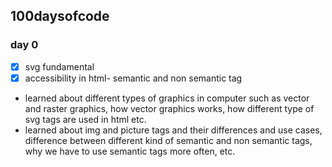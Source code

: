 ## 100daysofcode

### day 0
- [x] svg fundamental
- [x] accessibility in html- semantic and non semantic tag
- learned about different types of graphics in computer such as vector and raster graphics, how vector graphics works, how different type of svg tags are used in html etc.
- learned about img and picture tags and their differences and use cases, difference between different kind of semantic and non semantic tags, why we have to use semantic tags more often, etc.
